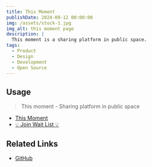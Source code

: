 ```yaml
---
title: This Moment
publishDate: 2024-09-12 00:00:00
img: /assets/stock-1.jpg
img_alt: this moment page
description: |
  This moment is a sharing platform in public space.
tags:
  - Product
  - Design
  - Development
  - Open Source
---
```


## Usage

> This moment - Sharing platform in public space

- [This Moment](https://wangrunlin.com/this-moment)
- [💡 Join Wait List 💡](https://v2rz70air4c.larksuite.com/share/base/form/shrusLdK2YpTniHS5bMTD3k3MBc)

## Related Links

- [GitHub](https://github.com/wangrunlin/this-moment)
